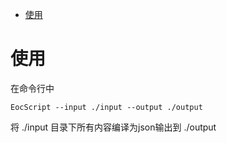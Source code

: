 - [使用](#使用)
# 使用
在命令行中
```
EocScript --input ./input --output ./output
```
将 ./input 目录下所有内容编译为json输出到 ./output
